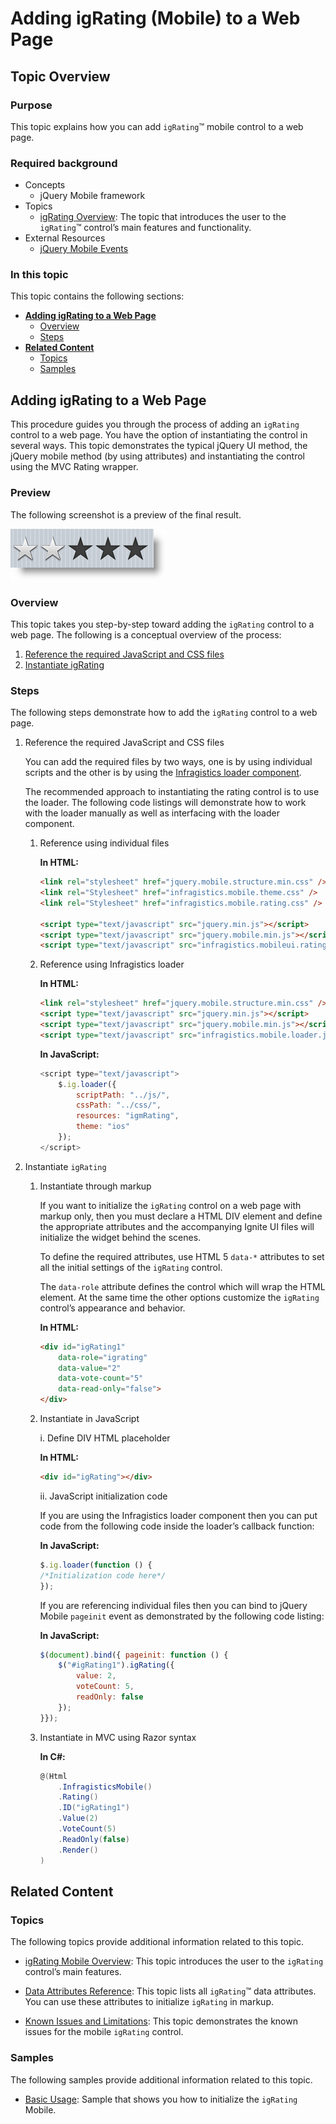 ﻿<!--
|metadata|
{
    "fileName": "adding-igrating(mobile)-to-a-web-page",
    "controlName": "igRatingMobile",
    "tags": ["Data Presentation","Getting Started"]
}
|metadata|
-->

# Adding igRating (Mobile) to a Web Page

## Topic Overview

### Purpose

This topic explains how you can add `igRating`™ mobile control to a web page.

### Required background

- Concepts
	- jQuery Mobile framework
- Topics
	- [igRating Overview](igRating%28Mobile%29-Overview.html): The topic that introduces the user to the `igRating`™ control’s main features and functionality.
- External Resources
	- [jQuery Mobile Events](http://jquerymobile.com/demos/1.1.0-rc.1/docs/api/events.html)


### In this topic

This topic contains the following sections:

-   [**Adding igRating to a Web Page**](#adding)
    -   [Overview](#adding-overview)
    -   [Steps](#adding-steps)
-   [**Related Content**](#related-content)
    -   [Topics](#topics)
    -   [Samples](#samples)



## <a id="adding"></a> Adding igRating to a Web Page

This procedure guides you through the process of adding an `igRating` control to a web page. You have the option of instantiating the control in several ways. This topic demonstrates the typical jQuery UI method, the jQuery mobile method (by using attributes) and instantiating the control using the MVC Rating wrapper.

### Preview

The following screenshot is a preview of the final result.

![](images/02_igRatingAdding_1.png)

### <a id="adding-overview"></a> Overview

This topic takes you step-by-step toward adding the `igRating` control to a web page. The following is a conceptual overview of the process:

1. [Reference the required JavaScript and CSS files](#reference-resources)
2. [Instantiate igRating](#instantiate-igListView)

### <a id="adding-steps"></a> Steps

The following steps demonstrate how to add the `igRating` control to a web page.

1. Reference the required JavaScript and CSS files <a id="reference-resources"></a>

	You can add the required files by two ways, one is by using individual scripts and the other is by using the [Infragistics loader component](Using-Infragistics-Loader.html).
	
	The recommended approach to instantiating the rating control is to use the loader. The following code listings will demonstrate how to work with the loader manually as well as interfacing with the loader component.
	
	1. Reference using individual files
	
		**In HTML:**
		
		```html
		<link rel="stylesheet" href="jquery.mobile.structure.min.css" />
		<link rel="Stylesheet" href="infragistics.mobile.theme.css" />
		<link rel="Stylesheet" href="infragistics.mobile.rating.css" />
		    
		<script type="text/javascript" src="jquery.min.js"></script>
		<script type="text/javascript" src="jquery.mobile.min.js"></script>
		<script type="text/javascript" src="infragistics.mobileui.rating.js"></script>
		```

	2. Reference using Infragistics loader
	
		**In HTML:**
		
		```html
		<link rel="stylesheet" href="jquery.mobile.structure.min.css" />
		<script type="text/javascript" src="jquery.min.js"></script>
		<script type="text/javascript" src="jquery.mobile.min.js"></script>
		<script type="text/javascript" src="infragistics.mobile.loader.js"></script>
		```
		
		**In JavaScript:**
		
		```js
		<script type="text/javascript">
		    $.ig.loader({
		        scriptPath: "../js/",
		        cssPath: "../css/",
		        resources: "igmRating",
		        theme: "ios"
		    });
		</script>
		```

2. Instantiate `igRating` <a id="instantiate-igListView"></a>
	1. Instantiate through markup

		If you want to initialize the `igRating` control on a web page with markup only, then you must declare a HTML DIV element and define the appropriate attributes and the accompanying Ignite UI files will initialize the widget behind the scenes.
		
		To define the required attributes, use HTML 5 `data-*` attributes to set all the initial settings of the `igRating` control.
		
		The `data-role` attribute defines the control which will wrap the HTML element. At the same time the other options customize the `igRating` control’s appearance and behavior.
		
		**In HTML:**
		
		```html
		<div id="igRating1"
		    data-role="igrating"
		    data-value="2"
		    data-vote-count="5"
		    data-read-only="false">
		</div>
		```

	2. Instantiate in JavaScript
	
		​i. Define DIV HTML placeholder
		
		**In HTML:**
		
		```html
		<div id="igRating"></div>
		```
		
		​ii. JavaScript initialization code
		
		If you are using the Infragistics loader component then you can put code from the following code inside the loader’s callback function:
		
		**In JavaScript:**
		
		```js
		$.ig.loader(function () {
		/*Initialization code here*/
		});
		```
		
		If you are referencing individual files then you can bind to jQuery Mobile `pageinit` event as demonstrated by the following code listing:
		
		**In JavaScript:**
		
		```js
		$(document).bind({ pageinit: function () {
		    $("#igRating1").igRating({
		        value: 2,
		        voteCount: 5,
		        readOnly: false
		    });
		}});
		```
	
	3.  Instantiate in MVC using Razor syntax
	
		**In C#:**
		
		```csharp
		@(Html
		    .InfragisticsMobile()
		    .Rating()
		    .ID("igRating1")
		    .Value(2)
		    .VoteCount(5)
		    .ReadOnly(false)
		    .Render()
		)
		```



## <a id="related-content"></a> Related Content

### <a id="topics"></a> Topics

The following topics provide additional information related to this topic.

- [igRating Mobile Overview](igRating%28Mobile%29-Overview.html): This topic introduces the user to the `igRating` control’s main features.

- [Data Attributes Reference](igRating-Data-Attributes-Reference.html): This topic lists all `igRating`™ data attributes. You can use these attributes to initialize `igRating` in markup.

- [Known Issues and Limitations](igRating%28Mobile%29-Known-Issues.html): This topic demonstrates the known issues for the mobile `igRating` control.


### <a id="samples"></a> Samples

The following samples provide additional information related to this topic.

- [Basic Usage](%%SamplesUrl%%/mobile-rating/basic-usage): Sample that shows you how to initialize the `igRating` Mobile.





 

 


